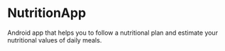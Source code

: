 # NutritionApp
Android app that helps you to follow a nutritional plan and estimate your nutritional values of daily meals.
